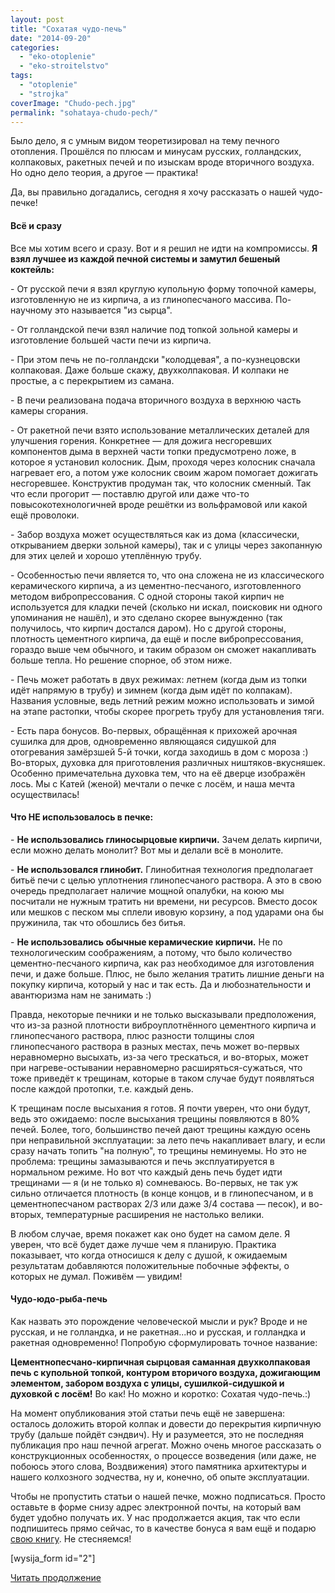 ```yaml
---
layout: post
title: "Сохатая чудо-печь"
date: "2014-09-20"
categories: 
  - "eko-otoplenie"
  - "eko-stroitelstvo"
tags: 
  - "otoplenie"
  - "strojka"
coverImage: "Chudo-pech.jpg"
permalink: "sohataya-chudo-pech/"
---
```


Было дело, я с умным видом теоретизировал на тему печного отопления. Прошёлся по плюсам и минусам русских, голландских, колпаковых, ракетных печей и по изыскам вроде вторичного воздуха. Но одно дело теория, а другое — практика!

Да, вы правильно догадались, сегодня я хочу рассказать о нашей чудо-печке!

<!-- READMORE -->

#### Всё и сразу

Все мы хотим всего и сразу. Вот и я решил не идти на компромиссы. **Я взял лучшее из каждой печной системы и замутил бешеный коктейль:**

\- От русской печи я взял круглую купольную форму топочной камеры, изготовленную не из кирпича, а из глинопесчаного массива. По-научному это называется "из сырца".

\- От голландской печи взял наличие под топкой зольной камеры и изготовление большей части печи из кирпича.

\- При этом печь не по-голландски "колодцевая", а по-кузнецовски колпаковая. Даже больше скажу, двухколпаковая. И колпаки не простые, а с перекрытием из самана.

\- В печи реализована подача вторичного воздуха в верхнюю часть камеры сгорания.

\- От ракетной печи взято использование металлических деталей для улучшения горения. Конкретнее — для дожига несгоревших компонентов дыма в верхней части топки предусмотрено ложе, в которое я установил колосник. Дым, проходя через колосник сначала нагревает его, а потом уже колосник своим жаром помогает дожигать несгоревшее. Конструктив продуман так, что колосник сменный. Так что если прогорит — поставлю другой или даже что-то повысокотехнологичней вроде решётки из вольфрамовой или какой ещё проволоки.

\- Забор воздуха может осуществляться как из дома (классически, открыванием дверки зольной камеры), так и с улицы через закопанную для этих целей и хорошо утеплённую трубу.

\- Особенностью печи является то, что она сложена не из классического керамического кирпича, а из цементно-песчаного, изготовленного методом вибропрессования. С одной стороны такой кирпич не используется для кладки печей (сколько ни искал, поисковик ни одного упоминания не нашёл), и это сделано скорее вынужденно (так получилось, что кирпич достался даром). Но с другой стороны, плотность цементного кирпича, да ещё и после вибропрессования, гораздо выше чем обычного, и таким образом он сможет накапливать больше тепла. Но решение спорное, об этом ниже.

\- Печь может работать в двух режимах: летнем (когда дым из топки идёт напрямую в трубу) и зимнем (когда дым идёт по колпакам). Названия условные, ведь летний режим можно использовать и зимой на этапе растопки, чтобы скорее прогреть трубу для установления тяги.

\- Есть пара бонусов. Во-первых, обращённая к прихожей арочная сушилка для дров, одновременно являющаяся сидушкой для отогревания замёрзшей 5-й точки, когда заходишь в дом с мороза :) Во-вторых, духовка для приготовления различных ништяков-вкусняшек. Особенно примечательна духовка тем, что на её дверце изображён лось. Мы с Катей (женой) мечтали о печке с лосём, и наша мечта осуществилась!

#### Что НЕ использовалось в печке:

\- **Не использовались глиносырцовые кирпичи.** Зачем делать кирпичи, если можно делать монолит? Вот мы и делали всё в монолите.

\- **Не использовался глинобит.** Глинобитная технология предполагает битьё печи с целью уплотнения глинопесчаного раствора. А это в свою очередь предполагает наличие мощной опалубки, на коюю мы посчитали не нужным тратить ни времени, ни ресурсов. Вместо досок или мешков с песком мы сплели ивовую корзину, а под ударами она бы пружинила, так что обошлись без битья.

\- **Не использовались обычные керамические кирпичи.** Не по технологическим соображениям, а потому, что было количество цементно-песчаного кирпича, как раз необходимое для изготовления печи, и даже больше. Плюс, не было желания тратить лишние деньги на покупку кирпича, который у нас и так есть. Да и любознательности и авантюризма нам не занимать :)

Правда, некоторые печники и не только высказывали предположения, что из-за разной плотности виброуплотнённого цементного кирпича и глинопесчаного раствора, плюс разности толщины слоя глинопесчаного раствора в разных местах, печь может во-первых неравномерно высыхать, из-за чего трескаться, и во-вторых, может при нагреве-остывании неравномерно расширяться-сужаться, что тоже приведёт к трещинам, которые в таком случае будут появляться после каждой протопки, т.е. каждый день.

К трещинам после высыхания я готов. Я почти уверен, что они будут, ведь это ожидаемо: после высыхания трещины появляются в 80% печей. Более, того, большинство печей дают трещины каждую осень при неправильной эксплуатации: за лето печь накапливает влагу, и если сразу начать топить "на полную", то трещины неминуемы. Но это не проблема: трещины замазываются и печь эксплуатируется в нормальном режиме. Но вот что каждый день печь будет идти трещинами — я (и не только я) сомневаюсь. Во-первых, не так уж сильно отличается плотность (в конце концов, и в глинопесчаном, и в цементнопесчаном растворах 2/3 или даже 3/4 состава — песок), и во-вторых, температурные расширения не настолько велики.

В любом случае, время покажет как оно будет на самом деле. Я уверен, что всё будет даже лучше чем я планирую. Практика показывает, что когда относишся к делу с душой, к ожидаемым результатам добавляются положительные побочные эффекты, о которых не думал. Поживём — увидим!

#### Чудо-юдо-рыба-печь

Как назвать это порождение человеческой мысли и рук? Вроде и не русская, и не голландка, и не ракетная...но и русская, и голландка и ракетная одновременно! Попробую сформулировать точное название:

**Цементнопесчано-кирпичная сырцовая саманная двухколпаковая печь с купольной топкой, контуром вторичого воздуха, дожигающим элементом, забором воздуха с улицы, сушилкой-сидушкой и духовкой с лосём!** Во как! Но можно и коротко: Сохатая чудо-печь.:)

На момент опубликования этой статьи печь ещё не завершена: осталось доложить второй колпак и довести до перекрытия кирпичную трубу (дальше пойдёт сэндвич). Ну и разумеется, это не последняя публикация про наш печной агрегат. Можно очень многое рассказать о конструкционных особенностях, о процессе возведения (или даже, не побоюсь этого слова, Воздвижения) этого памятника архитектуры и нашего колхозного зодчества, ну и, конечно, об опыте эксплуатации.

Чтобы не пропустить статьи о нашей печке, можно подписаться. Просто оставьте в форме снизу адрес электронной почты, на который вам будет удобно получать их. У нас продолжается акция, так что если подпишитесь прямо сейчас, то в качестве бонуса я вам ещё и подарю [свою книгу](/kniga-kak-realizovyvat-mechty/ "Книга «Как реализовывать мечты?»"). Не стесняемся!

\[wysija\_form id="2"\]

[Читать продолжение](/chertyozh-pechi-i-printsipy-raboty/ "Чертёж нашей печи и принципы её работы")
